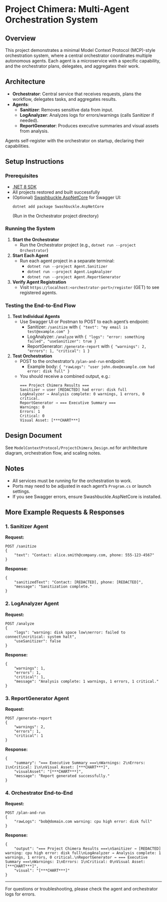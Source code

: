 # Project Chimera: Multi-Agent Orchestration System

## Overview
This project demonstrates a minimal Model Context Protocol (MCP)-style orchestration system, where a central orchestrator coordinates multiple autonomous agents. Each agent is a microservice with a specific capability, and the orchestrator plans, delegates, and aggregates their work.

## Architecture
- **Orchestrator**: Central service that receives requests, plans the workflow, delegates tasks, and aggregates results.
- **Agents**:
	- **Sanitizer**: Removes sensitive data from input.
	- **LogAnalyzer**: Analyzes logs for errors/warnings (calls Sanitizer if needed).
	- **ReportGenerator**: Produces executive summaries and visual assets from analysis.

Agents self-register with the orchestrator on startup, declaring their capabilities.

## Setup Instructions

### Prerequisites
- [.NET 8 SDK](https://dotnet.microsoft.com/en-us/download)
- All projects restored and built successfully
- (Optional) [Swashbuckle.AspNetCore](https://www.nuget.org/packages/Swashbuckle.AspNetCore) for Swagger UI:
	```
	dotnet add package Swashbuckle.AspNetCore
	```
	(Run in the Orchestrator project directory)

### Running the System
1. **Start the Orchestrator**
	 - Run the Orchestrator project (e.g., `dotnet run --project Orchestrator`)
2. **Start Each Agent**
	 - Run each agent project in a separate terminal:
		 - `dotnet run --project Agent.Sanitizer`
		 - `dotnet run --project Agent.LogAnalyzer`
		 - `dotnet run --project Agent.ReportGenerator`
3. **Verify Agent Registration**
	 - Visit `https://localhost:<orchestrator-port>/register` (GET) to see registered agents.

### Testing the End-to-End Flow
1. **Test Individual Agents**
	 - Use Swagger UI or Postman to POST to each agent’s endpoint:
		 - Sanitizer: `/sanitize` with `{ "text": "my email is test@example.com" }`
		 - LogAnalyzer: `/analyze` with `{ "logs": "error: something failed", "useSanitizer": true }`
		 - ReportGenerator: `/generate-report` with `{ "warnings": 2, "errors": 1, "critical": 1 }`
2. **Test Orchestration**
	 - POST to the orchestrator’s `/plan-and-run` endpoint:
		 - Example body: `{ "rawLogs": "user john.doe@example.com had error: disk full" }`
	 - You should receive a combined output, e.g.:
		 ```
		 === Project Chimera Results ===
		 Sanitizer → user [REDACTED] had error: disk full
		 LogAnalyzer → Analysis complete: 0 warnings, 1 errors, 0 critical.
		 ReportGenerator → === Executive Summary ===
		 Warnings: 0
		 Errors: 1
		 Critical: 0
		 Visual Asset: [***CHART***]
		 ```

## Design Document
See `ModelContextProtocol/ProjectChimera_Design.md` for architecture diagram, orchestration flow, and scaling notes.

## Notes
- All services must be running for the orchestration to work.
- Ports may need to be adjusted in each agent’s `Program.cs` or launch settings.
- If you see Swagger errors, ensure Swashbuckle.AspNetCore is installed.


## More Example Requests & Responses

### 1. Sanitizer Agent
**Request:**
```
POST /sanitize
{
	"text": "Contact: alice.smith@company.com, phone: 555-123-4567"
}
```
**Response:**
```
{
	"sanitizedText": "Contact: [REDACTED], phone: [REDACTED]",
	"message": "Sanitization complete."
}
```

### 2. LogAnalyzer Agent
**Request:**
```
POST /analyze
{
	"logs": "warning: disk space low\nerror: failed to connect\ncritical: system halt",
	"useSanitizer": false
}
```
**Response:**
```
{
	"warnings": 1,
	"errors": 1,
	"critical": 1,
	"message": "Analysis complete: 1 warnings, 1 errors, 1 critical."
}
```

### 3. ReportGenerator Agent
**Request:**
```
POST /generate-report
{
	"warnings": 2,
	"errors": 1,
	"critical": 1
}
```
**Response:**
```
{
	"summary": "=== Executive Summary ===\nWarnings: 2\nErrors: 1\nCritical: 1\n\nVisual Asset: [***CHART***]",
	"visualAsset": "[***CHART***]",
	"message": "Report generated successfully."
}
```

### 4. Orchestrator End-to-End
**Request:**
```
POST /plan-and-run
{
	"rawLogs": "bob@domain.com warning: cpu high error: disk full"
}
```
**Response:**
```
{
	"output": "=== Project Chimera Results ===\nSanitizer → [REDACTED] warning: cpu high error: disk full\nLogAnalyzer → Analysis complete: 1 warnings, 1 errors, 0 critical.\nReportGenerator → === Executive Summary ===\nWarnings: 1\nErrors: 1\nCritical: 0\nVisual Asset: [***CHART***]",
	"visual": "[***CHART***]"
}
```

---
For questions or troubleshooting, please check the agent and orchestrator logs for errors.
